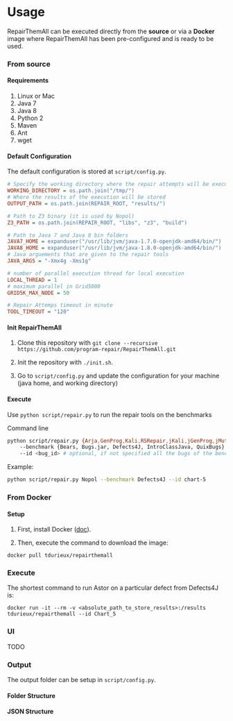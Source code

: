 # Usage 

RepairThemAll can be executed directly from the **source** or via a **Docker** image where RepairThemAll has been pre-configured and is ready to be used.

### From source

#### Requirements

1. Linux or Mac
2. Java 7
3. Java 8
4. Python 2
5. Maven
6. Ant
7. wget

#### Default Configuration

The default configuration is stored at `script/config.py`.

```ini
# Specify the working directory where the repair attempts will be executed
WORKING_DIRECTORY = os.path.join("/tmp/") 
# Where the results of the execution will be stored
OUTPUT_PATH = os.path.join(REPAIR_ROOT, "results/")

# Path to Z3 binary (it is used by Nopol) 
Z3_PATH = os.path.join(REPAIR_ROOT, "libs", "z3", "build")

# Path to Java 7 and Java 8 bin folders
JAVA7_HOME = expanduser("/usr/lib/jvm/java-1.7.0-openjdk-amd64/bin/")
JAVA8_HOME = expanduser("/usr/lib/jvm/java-1.8.0-openjdk-amd64/bin/")
# Java arguements that are given to the repair tools
JAVA_ARGS = "-Xmx4g -Xms1g"

# number of parallel execution thread for local execution
LOCAL_THREAD = 1
# maximum parallel in Grid5000
GRID5K_MAX_NODE = 50

# Repair Attemps timeout in minute
TOOL_TIMEOUT = "120"
```

#### Init RepairThemAll

1. Clone this repository with `git clone --recursive https://github.com/program-repair/RepairThemAll.git`

2. Init the repository with `./init.sh`.
3. Go to `script/config.py` and update the configuration for your machine (java home, and working directory)

#### Execute 

Use `python script/repair.py` to run the repair tools on the benchmarks

Command line

```bash
python script/repair.py {Arja,GenProg,Kali,RSRepair,jKali,jGenProg,jMutRepair,Cardumen,Nopol,DynaMoth,NPEFix}
    --benchmark {Bears, Bugs.jar, Defects4J, IntroClassJava, QuixBugs}
    --id <bug_id> # optional, if not specified all the bugs of the benchmark will be used. The format is specific for each benchmark, and you can check the list of bugs available per benchmark with `python script/print_bugs_available.py --benchmark <benchmark_name>`
```

Example:

```bash
python script/repair.py Nopol --benchmark Defects4J --id chart-5
```

### From Docker

#### Setup

1. First, install Docker ([doc](https://docs.docker.com/)).

2. Then, execute the command to download the image:

```
docker pull tdurieux/repairthemall
```

### Execute

The shortest command to run Astor on a particular defect from Defects4J is: 
```
docker run -it --rm -v <absolute_path_to_store_results>:/results tdurieux/repairthemall --id Chart_5
```

### UI

TODO

### Output

The output folder can be setup in `script/config.py`.

#### Folder Structure

#### JSON Structure
